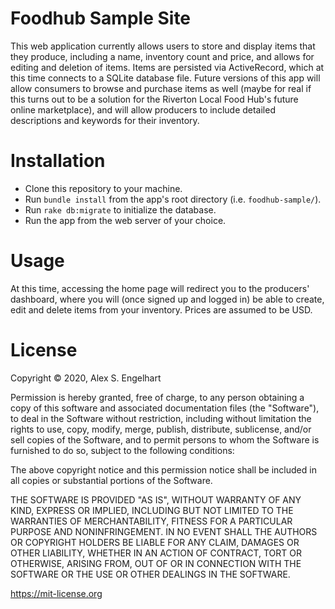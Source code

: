 # Foodhub Sample Site

This web application currently allows users to store and display items that they produce, including a name, inventory count and price, and allows for editing and deletion of items.  Items are persisted via ActiveRecord, which at this time connects to a SQLite database file.  Future versions of this app will allow consumers to browse and purchase items as well (maybe for real if this turns out to be a solution for the Riverton Local Food Hub's future online marketplace), and will allow producers to include detailed descriptions and keywords for their inventory.


# Installation

- Clone this repository to your machine.
- Run `bundle install` from the app's root directory (i.e. `foodhub-sample/`).
- Run `rake db:migrate` to initialize the database.
- Run the app from the web server of your choice.

# Usage

At this time, accessing the home page will redirect you to the producers' dashboard, where you will (once signed up and logged in) be able to create, edit and delete items from your inventory.  Prices are assumed to be USD.

# License
Copyright © 2020, Alex S. Engelhart

Permission is hereby granted, free of charge, to any person obtaining a copy of this software and associated documentation files (the "Software"), to deal in the Software without restriction, including without limitation the rights to use, copy, modify, merge, publish, distribute, sublicense, and/or sell copies of the Software, and to permit persons to whom the Software is furnished to do so, subject to the following conditions:

The above copyright notice and this permission notice shall be included in all copies or substantial portions of the Software.

THE SOFTWARE IS PROVIDED "AS IS", WITHOUT WARRANTY OF ANY KIND, EXPRESS OR IMPLIED, INCLUDING BUT NOT LIMITED TO THE WARRANTIES OF MERCHANTABILITY, FITNESS FOR A PARTICULAR PURPOSE AND NONINFRINGEMENT. IN NO EVENT SHALL THE AUTHORS OR COPYRIGHT HOLDERS BE LIABLE FOR ANY CLAIM, DAMAGES OR OTHER LIABILITY, WHETHER IN AN ACTION OF CONTRACT, TORT OR OTHERWISE, ARISING FROM, OUT OF OR IN CONNECTION WITH THE SOFTWARE OR THE USE OR OTHER DEALINGS IN THE SOFTWARE.

https://mit-license.org
